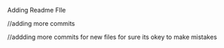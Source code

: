 
































Adding Readme FIle

//adding more commits

//addding more commits for new files for sure its okey to make mistakes


